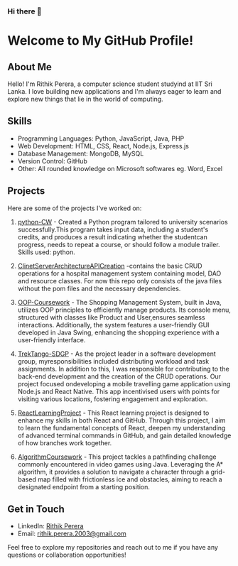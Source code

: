 ### Hi there 👋


# Welcome to My GitHub Profile!

## About Me
Hello! I'm Rithik Perera, a computer science student studyind at IIT Sri Lanka. I love building new applications and I'm always eager to learn and explore new things that lie in the world of computing.

## Skills
- Programming Languages: Python, JavaScript, Java, PHP 
- Web Development: HTML, CSS, React, Node.js, Express.js
- Database Management: MongoDB, MySQL
- Version Control: GitHub
- Other: All rounded knowledge on Microsoft softwares eg. Word, Excel

## Projects
Here are some of the projects I've worked on:
1. [python-CW](https://github.com/rithik-perera/Python-CW) - Created a Python program tailored to university scenarios successfully.This program takes input data, including a student's credits, and produces a result indicating whether the studentcan progress, needs to repeat a course, or should follow a module trailer. Skills used: python.

2. [ClinetServerArchitectureAPICreation](https://github.com/rithik-perera/clientServerArchitectureAPICreation) -contains the basic CRUD operations for a hospital management system containing model, DAO and resource classes. For now this repo only consists of the java files without the pom files and the necessary dependencies.

3. [OOP-Coursework](https://github.com/rithik-perera/OOP-Coursework) -  The Shopping Management System, built in Java, utilizes OOP
principles to efficiently manage products. Its console menu, structured with classes like Product and User,ensures seamless interactions. Additionally, the system features a user-friendly GUI developed in Java Swing, enhancing the shopping experience with a user-friendly interface.
   
5. [TrekTango-SDGP](https://github.com/dilmi214/TrekTango-SDGP) -  As the project leader in a software development group, myresponsibilities included distributing workload and task assignments. In addition to this, I was responsible for
contributing to the back-end development and the creation of the CRUD operations. Our project focused ondeveloping a mobile travelling game application using Node.js and React Native. This app incentivised users with points for visiting various locations, fostering engagement and exploration.

6. [ReactLearningProject](https://github.com/rithik-perera/ReactLearningProject) - This React learning project is designed to enhance my skills in both React and GitHub. Through this project, I aim to learn the fundamental concepts of React, deepen my understanding of advanced terminal commands in GitHub, and gain detailed knowledge of how branches work together.

7. [AlgorithmCoursework](https://github.com/rithik-perera/AlgorithmCoursework) - This project tackles a pathfinding challenge commonly encountered in video games using Java. Leveraging the A* algorithm, it provides a solution to navigate a character through a grid-based map filled with frictionless ice and obstacles, aiming to reach a designated endpoint from a starting position.

## Get in Touch
- LinkedIn: [Rithik Perera](https://www.linkedin.com/in/rithik-perera-7381b0275/)
- Email: rithik.perera.2003@gmail.com

Feel free to explore my repositories and reach out to me if you have any questions or collaboration opportunities!

